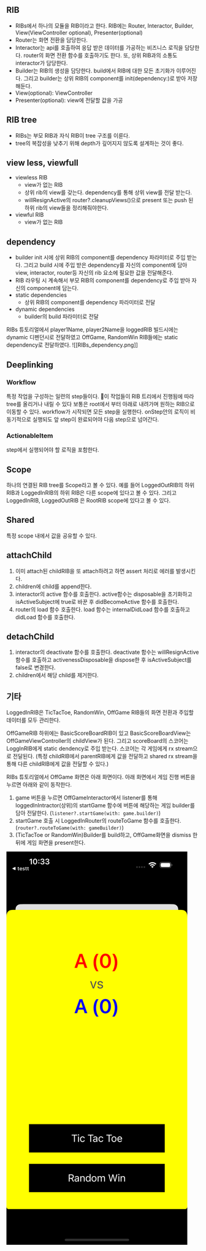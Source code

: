 ## RIB

- RIBs에서 하나의 모듈을 RIB이라고 한다. RIB에는 Router, Interactor, Builder, View(ViewController optional), Presenter(optional)
- Router는 화면 전환을 담당한다.
- Interactor는 api를 호출하여 응답 받은 데이터를 가공하는 비즈니스 로직을 담당한다. router의 화면 전환 함수를 호출하기도 한다. 또, 상위 RIB과의 소통도 interactor가 담당한다.
- Builder는 RIB의 생성을 담당한다. build에서 RIB에 대한 모든 초기화가 이루어진다. 그리고 builder는 상위 RIB의 component를 init(dependency:)로 받아 저장해둔다.
- View(optional): ViewController
- Presenter(optional): view에 전달할 값을 가공

## RIB tree

- RIBs는 부모 RIB과 자식 RIB이 tree 구조를 이룬다.
- tree의 복잡성을 낮추기 위해 depth가 깊어지지 않도록 설계하는 것이 좋다.

## view less, viewfull

- viewless RIB
	- view가 없는 RIB
	- 상위 rib의 view를 갖는다. dependency를 통해 상위 view를 전달 받는다.
	- willResignActive의 router?.cleanupViews()으로 present 또는 push 된 하위 rib의 view들을 정리해줘야한다.
- viewful RIB
	- view가 없는 RIB

## dependency

- builder init 시에 상위 RIB의 component를 dependency 파라미터로 주입 받는다. 그리고 build 시에 주입 받은 dependency를 자신의 component에 담아 view, interactor, router등 자신의 rib 요소에 필요한 값을 전달해준다.
- RIB 라우팅 시 계속해서 부모 RIB의 component를 dependency로 주입 받아 자신의 component에 담는다.
- static dependencies
	- 상위 RIB의 component를 dependency 파라미터로 전달
- dynamic dependencies
	- builder의 build 파라미터로 전달

RIBs 튜토리얼에서 player1Name, player2Name을 loggedRIB 빌드시에는 dynamic 디펜던시로 전달하였고 OffGame, RandomWin RIB들에는 static dependency로 전달하였다.
![[RIBs_dependency.png]]

## Deeplinking

### Workflow

특정 작업을 구성하는 일련의 step들이다. 이 작업들이 RIB 트리에서 진행됨에 따라 tree를 올리거나 내릴 수 있다 보통은 root에서 부터 아래로 내려가며 원하는 RIB으로 이동할 수 있다. workflow가 시작되면 모든 step을 실행한다. onStep안의 로직이 비동기적으로 실행되도 앞 step이 완료되어야 다음 step으로 넘어간다.

### ActionableItem

step에서 실행되어야 할 로직을 포함한다.

## Scope

하나의 연결된 RIB tree를 Scope라고 볼 수 있다. 예를 들어 LoggedOutRIB의 하위 RIB과 LoggedInRIB의 하위 RIB은 다른 scope에 있다고 볼 수 있다. 그리고 LoggedInRIB, LoggedOutRIB 은 RootRIB scope에 있다고 볼 수 있다.

## Shared

특정 scope 내에서 값을 공유할 수 있다.

## attachChild

 1. 이미 attach된 childRIB을 또 attach하려고 하면 assert 처리로 에러를 발생시킨다.
 2. children에 child를 append한다.
 3. interactor의 active 함수를 호출한다. active함수는 disposable을 초기화하고 isActiveSubject에 true로 바꾼 후 didBecomeActive 함수를 호출한다. 
 4. router의 load 함수 호출한다. load 함수는 internalDidLoad 함수를 호출하고 didLoad 함수를 호출한다.
 
## detachChild
 
 1. interactor의 deactivate 함수를 호출한다. deactivate 함수는 willResignActive 함수를 호출하고 activenessDisposable을 dispose한 후 isActiveSubject를 false로 변경한다.
 2. children에서 해당 child를 제거한다.


## 기타

LoggedInRIB은 TicTacToe, RandomWin, OffGame RIB들의 화면 전환과 주입할 데이터를 모두 관리한다.

OffGameRIB 하위에는 BasicScoreBoardRIB이 있고 BasicScoreBoardView는 OffGameViewController의 childView가 된다. 그리고 scoreBoard의 스코어는 LoggInRIB에게 static dendency로 주입 받는다. 
스코어는 각 게임에게 rx stream으로 전달된다. (특정 childRIB에서 parentRIB에게 값을 전달하고 shared rx stream을 통해 다른 childRIB에게 값을 전달할 수 있다.)

RIBs 튜토리얼에서 OffGame 화면은 아래 화면이다. 아래 화면에서 게임 진행 버튼을 누르면 아래와 같이 동작한다.
1. game 버튼을 누르면 OffGameInteractor에서 listener를 통해 loggedInIntractor(상위)의 startGame 함수에 버튼에 해당하는 게임 builder를 담아 전달한다. (`listener?.startGame(with: game.builder)`) 
2. startGame 호출 시 LoggedInRouter의 routeToGame 함수를 호출한다. (`router?.routeToGame(with: gameBuilder)`)
3. (TicTacToe or RandomWin)Builder를 build하고, OffGame화면을 dismiss 한 뒤에 게임 화면을 present한다.

![OffGame](./image/OffGame.png)
